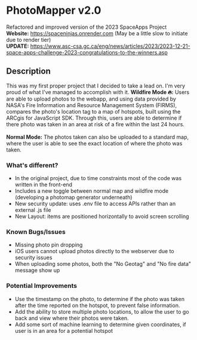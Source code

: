 # PhotoMapper v2.0
Refactored and improved version of the 2023 SpaceApps Project <br>
**Website:** https://spaceninjas.onrender.com (May be a little slow to initiate due to render tier) <br>
**UPDATE:** https://www.asc-csa.gc.ca/eng/news/articles/2023/2023-12-21-space-apps-challenge-2023-congratulations-to-the-winners.asp

## Description
This was my first proper project that I decided to take a lead on. I'm very proud of what I've managed to accomplish with it.
<b>Wildfire Mode 🔥:</b> Users are able to upload photos to the webapp, and using data provided by NASA's Fire Information and Resource Management System (FIRMS), compares the photo's location tag to a map of hotspots, built using the ARCgis for JavaScript SDK. Through this, users are able to determine if there photo was taken in an area at risk of a fire within the last 24 hours. <br>
<br>
<b>Normal Mode:</b> The photos taken can also be uploaded to a standard map, where the user is able to see the exact location of where the photo was taken.

### What's different?
* In the original project, due to time constraints most of the code was written in the front-end
* Includes a new toggle between normal map and wildfire mode (developing a photomap generator underneath)
* New security update: uses .env file to access APIs rather than an external .js file
* New Layout: items are positioned horizontally to avoid screen scrolling

### Known Bugs/Issues
* Missing photo pin dropping
* iOS users cannot upload photos directly to the webserver due to security issues
* When uploading some photos, both the "No Geotag" and "No fire data" message show up

### Potential Improvements
* Use the timestamp on the photo, to determine if the photo was taken after the time reported on the hotspot, to prevent false information.
* Add the ability to store multiple photo locations, to allow the user to go back and view where their photos were taken.
* Add some sort of machine learning to determine given coordinates, if user is in an area for a potential hotspot
